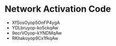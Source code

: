 # Network Activation Code
* XfSosOyop5OnFP4ygA
* YDLbruyop-ko5ckqAw
* 9ecrVOyop-kYNDMqAw
* RKhakuyop9Cx1fkqAw